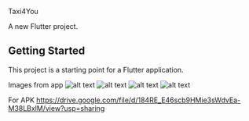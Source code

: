 Taxi4You

A new Flutter project.

## Getting Started

This project is a starting point for a Flutter application.

Images from app
![alt text](https://github.com/BorannOzkaya/taxiyou/blob/main/assets/images/onboard.jpg?raw=true)
![alt text](https://github.com/BorannOzkaya/taxiyou/blob/main/assets/images/home.jpg?raw=true)
![alt text](https://github.com/BorannOzkaya/taxiyou/blob/main/assets/images/videos.jpg?raw=true)
![alt text](https://github.com/BorannOzkaya/taxiyou/blob/main/assets/images/jezztbuchen.jpg?raw=true)

For APK 
https://drive.google.com/file/d/184RE_E46scb9HMie3sWdvEa-M38LBxlM/view?usp=sharing


